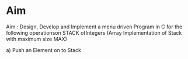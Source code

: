 # Aim 

Aim : Design, Develop and Implement a menu driven Program in C for the
following operationson STACK ofIntegers (Array Implementation of Stack with maximum size MAX)

a) Push an Element on to Stack


